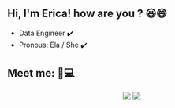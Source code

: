  <h2 align="left"><b>Hi, I'm Erica! how are you ? 😃😄</b></h2>

- Data Engineer ✔️
- Pronous: Ela / She ✔️
##
 <h2 align="left"><b>Meet me: 📲💻</b></h2>
  <div align="center">
  <a href="https://www.linkedin.com/in/ericasrafael" target="_blank"><img src="https://img.shields.io/badge/LinkedIn-0077B5?style=for-the-badge&logo=linkedin&logoColor=white" target="_blank"></a>
  <a href = "mailto:ericasrafael@gmail.com"><img src="https://img.shields.io/badge/-Gmail-%23333?style=for-the-badge&logo=gmail&logoColor=white" target="_blank"></a>      
   </div>
   

 
 
 
 
 


